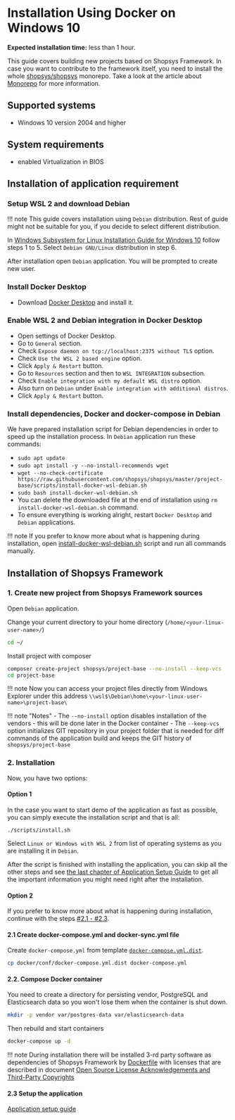 # Installation Using Docker on Windows 10
**Expected installation time:** less than 1 hour.

This guide covers building new projects based on Shopsys Framework.
In case you want to contribute to the framework itself, you need to install the whole [shopsys/shopsys](https://github.com/shopsys/shopsys) monorepo.
Take a look at the article about [Monorepo](../introduction/monorepo.md) for more information.

## Supported systems
- Windows 10 version 2004 and higher

## System requirements
- enabled Virtualization in BIOS

## Installation of application requirement

### Setup WSL 2 and download Debian
!!! note
    This guide covers installation using `Debian` distribution. Rest of guide might not be suitable for you, if you decide to select different distribution.

In [Windows Subsystem for Linux Installation Guide for Windows 10](https://docs.microsoft.com/en-us/windows/wsl/install-win10#manual-installation-steps) follow steps 1 to 5.
Select `Debian GNU/Linux` distribution in step 6.

After installation open `Debian` application.
You will be prompted to create new user.

### Install Docker Desktop
* Download [Docker Desktop](https://docs.docker.com/docker-for-windows/install/) and install it.

### Enable WSL 2 and Debian integration in Docker Desktop
* Open settings of Docker Desktop.
* Go to `General` section.
* Check `Expose daemon on tcp://localhost:2375 without TLS` option.
* Check `Use the WSL 2 based engine` option.
* Click `Apply & Restart` button.
* Go to `Resources` section and then to `WSL INTEGRATION` subsection.
* Check `Enable integration with my default WSL distro` option.
* Also turn on `Debian` under `Enable integration with additional distros`.
* Click `Apply & Restart` button.

### Install dependencies, Docker and docker-compose in Debian
We have prepared installation script for Debian dependencies in order to speed up the installation process.
In `Debian` application run these commands:
* `sudo apt update`
* `sudo apt install -y --no-install-recommends wget`
* `wget --no-check-certificate https://raw.githubusercontent.com/shopsys/shopsys/master/project-base/scripts/install-docker-wsl-debian.sh`
* `sudo bash install-docker-wsl-debian.sh`
* You can delete the downloaded file at the end of installation using `rm install-docker-wsl-debian.sh` command.
* To ensure everything is working alright, restart `Docker Desktop` and `Debian` applications.

!!! note
    If you prefer to know more about what is happening during installation, open [install-docker-wsl-debian.sh](https://github.com/shopsys/shopsys/master/project-base/scripts/install-docker-wsl-debian.sh) script and run all commands manually.

## Installation of Shopsys Framework

### 1. Create new project from Shopsys Framework sources
Open `Debian` application.

Change your current directory to your home directory (`/home/<your-linux-user-name>/`)

```sh
cd ~/
```

Install project with composer

```sh
composer create-project shopsys/project-base --no-install --keep-vcs
cd project-base
```

!!! note
    Now you can access your project files directly from Windows Explorer under this address `\\wsl$\Debian\home\<your-linux-user-name>\project-base\`

!!! note "Notes"
    - The `--no-install` option disables installation of the vendors - this will be done later in the Docker container
    - The `--keep-vcs` option initializes GIT repository in your project folder that is needed for diff commands of the application build and keeps the GIT history of `shopsys/project-base`

### 2. Installation
Now, you have two options:

#### Option 1
In the case you want to start demo of the application as fast as possible, you can simply execute the installation script and that is all:

```
./scripts/install.sh
```

Select `Linux or Windows with WSL 2` from list of operating systems as you are installing it in `Debian`.

After the script is finished with installing the application, you can skip all the other steps and see [the last chapter of Application Setup Guide](./installation-using-docker-application-setup.md#2-see-it-in-your-browser) to get all the important information you might need right after the installation.

#### Option 2
If you prefer to know more about what is happening during installation, continue with the steps [#2.1 - #2.3](#21-create-docker-composeyml-and-docker-syncyml-file).

#### 2.1 Create docker-compose.yml and docker-sync.yml file
Create `docker-compose.yml` from template [`docker-compose.yml.dist`](https://github.com/shopsys/shopsys/blob/master/project-base/docker/conf/docker-compose.yml.dist).

```sh
cp docker/conf/docker-compose.yml.dist docker-compose.yml
```

#### 2.2. Compose Docker container
You need to create a directory for persisting vendor, PostgreSQL and Elasticsearch data so you won't lose them when the container is shut down.

```sh
mkdir -p vendor var/postgres-data var/elasticsearch-data
```

Then rebuild and start containers
```sh
docker-compose up -d
```

!!! note
    During installation there will be installed 3-rd party software as dependencies of Shopsys Framework by [Dockerfile](https://docs.docker.com/engine/reference/builder/) with licenses that are described in document [Open Source License Acknowledgements and Third-Party Copyrights](https://github.com/shopsys/shopsys/blob/master/open-source-license-acknowledgements-and-third-party-copyrights.md)

#### 2.3 Setup the application
[Application setup guide](installation-using-docker-application-setup.md)
